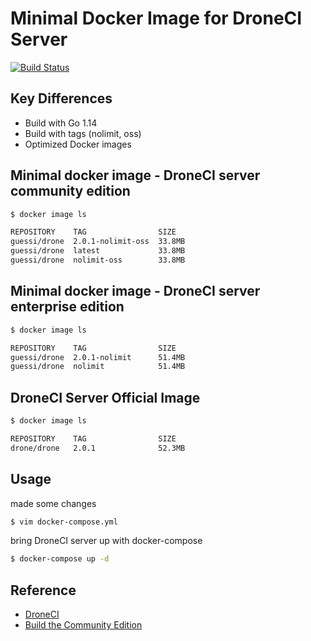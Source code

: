 # Minimal Docker Image for DroneCI Server

[![Build Status](https://cloud.drone.io/api/badges/guessi/drone-server-images/status.svg)](https://cloud.drone.io/guessi/drone-server-images)

## Key Differences

- Build with Go 1.14
- Build with tags (nolimit, oss)
- Optimized Docker images

## Minimal docker image - DroneCI server community edition

```bash
$ docker image ls

REPOSITORY    TAG                SIZE
guessi/drone  2.0.1-nolimit-oss  33.8MB
guessi/drone  latest             33.8MB
guessi/drone  nolimit-oss        33.8MB
```

## Minimal docker image - DroneCI server enterprise edition

```bash
$ docker image ls

REPOSITORY    TAG                SIZE
guessi/drone  2.0.1-nolimit      51.4MB
guessi/drone  nolimit            51.4MB
```

## DroneCI Server Official Image

```bash
$ docker image ls

REPOSITORY    TAG                SIZE
drone/drone   2.0.1              52.3MB
```

## Usage

made some changes

```bash
$ vim docker-compose.yml
```

bring DroneCI server up with docker-compose

```bash
$ docker-compose up -d
```

## Reference

- [DroneCI](https://github.com/drone/drone)
- [Build the Community Edition](https://github.com/drone/drone/blob/master/BUILDING_OSS)
